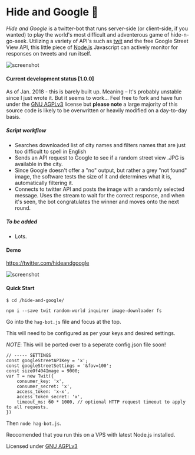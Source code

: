# Hide and Google 🤖
*Hide and Google* is a twitter-bot that runs server-side (or client-side, if you wanted) to play the world's most difficult and adventerous game of hide-n-go-seek. Utilizing a variety of API's such as [twit](https://github.com/ttezel/twit) and the free Google Street View API, this little piece of [Node.js](nodejs.org) Javascript can actively monitor for responses on tweets and run itself.

![screenshot](https://i.imgur.com/EiiYCkp.png)

#### Current development status [1.0.0]
As of Jan. 2018 - this is barely built up. Meaning – It's probably unstable since I just wrote it. But it seems to work... Feel free to fork and have fun under the [GNU AGPLv3](https://www.gnu.org/licenses/agpl-3.0.en.html) license but **please note** a large majority of this source code is likely to be overwritten or heavily modified on a day-to-day basis.

##### Script workflow

  - Searches downloaded list of city names and filters names that are just too difficult to spell in English
  - Sends an API request to Google to see if a random street view .JPG is available in the city.
  - Since Google doesn't offer a "no" output, but rather a grey "not found" image, the software tests the size of it and determines what it is, automatically filtering it.
  - Connects to twitter API and posts the image with a randomly selected message. Uses the stream to wait for the correct response, and when it's seen, the bot congratulates the winner and moves onto the next round.

##### To be added
- Lots.


#### Demo
https://twitter.com/hideandgoogle


![screenshot](https://i.imgur.com/VB12xxm.png)


#### Quick Start

`$ cd /hide-and-google/`

`npm i --save twit random-world inquirer image-downloader fs`

Go into the `hag-bot.js` file and focus at the top.

This will need to be configured as per your keys and desired settings.


*NOTE*: This will be ported over to a seperate config.json file soon!

```
// ----- SETTINGS
const googleStreetAPIKey = 'x';
const googleStreetSettings = '&fov=100';
const sizeOf404Image = 9000;
var T = new Twit({
    consumer_key: 'x',
    consumer_secret: 'x',
    access_token: 'x-x',
    access_token_secret: 'x',
    timeout_ms: 60 * 1000, // optional HTTP request timeout to apply to all requests.
})
```

Then `node hag-bot.js`.

Reccomended that you run this on a VPS with latest Node.js installed.

Licensed under [GNU AGPLv3](https://www.gnu.org/licenses/agpl-3.0.en.html)
